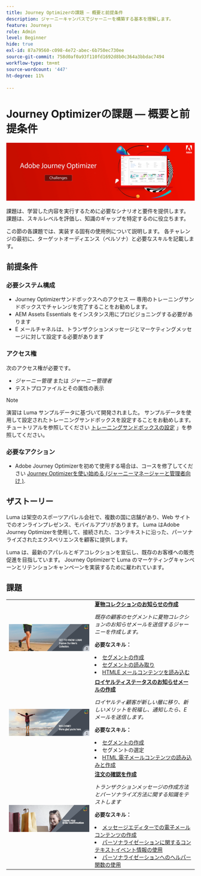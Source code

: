 ```yaml
---
title: Journey Optimizerの課題 — 概要と前提条件
description: ジャーニーキャンバスでジャーニーを構築する基本を理解します。
feature: Journeys
role: Admin
level: Beginner
hide: true
exl-id: 87a79560-c098-4e72-abec-6b750ec730ee
source-git-commit: 758d0af0a93f110fd1692d8b0c364a3bbdac7494
workflow-type: tm+mt
source-wordcount: '447'
ht-degree: 11%

---
```


# Journey Optimizerの課題 — 概要と前提条件

![AJO チャレンジバナー](./assets/ajo-banner-challenges.png)

課題は、学習した内容を実行するために必要なシナリオと要件を提供します。 課題は、スキルレベルを評価し、知識のギャップを特定するのに役立ちます。

この節の各課題では、実装する固有の使用例について説明します。 各チャレンジの最初に、ターゲットオーディエンス（ペルソナ）と必要なスキルを記載します。

## 前提条件

### 必要システム構成

* Journey Optimizerサンドボックスへのアクセス — 専用のトレーニングサンドボックスでチャレンジを完了することをお勧めします。
* AEM Assets Essentials をインスタンス用にプロビジョニングする必要があります
* E メールチャネルは、トランザクションメッセージとマーケティングメッセージに対して設定する必要があります

### アクセス権

次のアクセス権が必要です。
* *ジャーニー管理* または *ジャーニー管理者*
* テストプロファイルとその属性の表示

>[!NOTE]
> 演習は Luma サンプルデータに基づいて開発されました。 サンプルデータを使用して設定されたトレーニングサンドボックスを設定することをお勧めします。 チュートリアルを参照してください [トレーニングサンドボックスの設定](/help/tutorial-configure-a-training-sandbox/introduction-and-prerequisites.md) 」を参照してください。

### 必要なアクション

* Adobe Journey Optimizerを初めて使用する場合は、コースを修了してください [Journey Optimizerを使い始める (ジャーニーマネージャーと管理者向け )](https://experienceleague.adobe.com/?recommended=JourneyOptimizer-U-1-2021.1&amp;lang=ja).


## ザストーリー

Luma は架空のスポーツアパレル会社で、複数の国に店舗があり、Web サイトでのオンラインプレゼンス、モバイルアプリがあります。 Luma はAdobe Journey Optimizerを使用して、接続された、コンテキストに沿った、パーソナライズされたエクスペリエンスを顧客に提供します。

Luma は、最新のアパレルとギアコレクションを宣伝し、既存のお客様への販売促進を目指しています。 Journey Optimizerで Luma のマーケティングキャンペーンとリテンションキャンペーンを実装するために雇われています。

## 課題

<table>
<tr>
<td>
 <div>
      <a href="summer-collection-announcement-challenge.md">
        <img alt="夏物コレクションのお知らせ用の画像" src="./assets/email-assets/luma-transactional-onboarding-3.png"/>
      </a>
      </div>
  </td>
  <td>
   <strong><a href="summer-collection-announcement-challenge.md">夏物コレクションのお知らせの作成 </strong>
    </a>
      <p>
      <em>既存の顧客のセグメントに夏物コレクションのお知らせメールを送信するジャーニーを作成します。 </em>
      <p>
      <b>必要なスキル：</b>
      <li><a href="https://experienceleague.adobe.com/docs/journey-optimizer-learn/tutorials/profiles-segments-subscriptions/create-segments.html"> セグメントの作成</li>
      <li><a href="https://experienceleague.adobe.com/docs/journey-optimizer-learn/tutorials/create-journeys/use-case-read-segment.html">セグメントの読み取り</li>
       <li><a href="https://experienceleague.adobe.com/docs/journey-optimizer-learn/tutorials/create-messages/create-emails/import-and-author-html-email-content.html">HTMLE メールコンテンツを読み込む</li>
  </td>
  </tr>
   <tr>
    <td>
    <div>
    <a>
      <img alt="ようこそ" src="./assets/email-assets/luma-transactional-onboarding-1.png"/>
    </a>
    </div>
    <td>
    <div >
      <a>
    <strong><a href="loyalty-status-welcome-email-challenge.md">ロイヤルティステータスのお知らせメールの作成 </strong>
    </a>
    </div>
    <p>
    <em>ロイヤルティ顧客が新しい層に移り、新しいメリットを祝福し、通知したら、E メールを送信します。</em>
    <p>
    <b>必要なスキル：</b>
      <li><a href="https://experienceleague.adobe.com/docs/journey-optimizer-learn/tutorials/profiles-segments-subscriptions/create-segments.html"> セグメントの作成</li>
      <li><a [href="https://experienceleague.adobe.com/docs/journey-optimizer-learn/tutorials/create-journeys/use-case-read-segment-qualification.html">セグメントの選定</li>
      <li><a href="https://experienceleague.adobe.com/docs/journey-optimizer-learn/tutorials/create-messages/create-emails/import-and-author-html-email-content.html">HTML 電子メールコンテンツの読み込みと作成</li>
  </td>
  </tr>
  <tr>
  <td>
  <div>
    <a href="order-confirmation-challenge.md">
      <img alt="Luma メール" src="./assets/email-assets/luma-transactional-order-confirmation.png"/>
    </a>
  </td>
  <td>
      <a href="order-confirmation-challenge.md">
    <strong><a href="order-confirmation-challenge.md">注文の確認を作成</strong>
    </a>
    <div>
    <p>
    <em>トランザクションメッセージの作成方法とパーソナライズ方法に関する知識をテストします
    </em>
    <p>
    <b>必要なスキル：</b>
      <li><a href="https://experienceleague.adobe.com/docs/journey-optimizer-learn/tutorials/create-messages/create-content-with-the-email-designer.html"> メッセージエディターでの電子メールコンテンツの作成</li>
      <li><a href="https://experienceleague.adobe.com/docs/journey-optimizer-learn/tutorials/personalize-content/use-contextual-event-information-for-personalization.html">パーソナライゼーションに関するコンテキストイベント情報の使用</li>
      <li><a href="https://experienceleague.adobe.com/docs/journey-optimizer-learn/tutorials/personalize-content/use-helper-functions-for-personalization.html?lang=en">パーソナライゼーションへのヘルパー関数の使用</li>
  </td>
</table>
